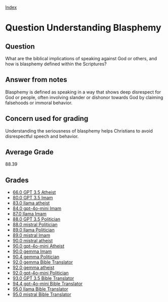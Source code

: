 
[Index](../../index.md)
# Question Understanding Blasphemy
## Question
What are the biblical implications of speaking against God or others, and how is blasphemy defined within the Scriptures?

## Answer from notes
Blasphemy is defined as speaking in a way that shows deep disrespect for God or people, often involving slander or dishonor towards God by claiming falsehoods or immoral behavior.

## Concern used for grading
Understanding the seriousness of blasphemy helps Christians to avoid disrespectful speech and behavior.

## Average Grade
88.39

## Grades
 * [66.0 GPT 3.5 Atheist](../answers/GPT_3.5_Atheist/Understanding_Blasphemy.md)
 * [80.0 GPT 3.5 Imam](../answers/GPT_3.5_Imam/Understanding_Blasphemy.md)
 * [83.0 llama atheist](../answers/llama_atheist/Understanding_Blasphemy.md)
 * [84.0 gpt-4o-mini Imam](../answers/gpt-4o-mini_Imam/Understanding_Blasphemy.md)
 * [87.0 llama Imam](../answers/llama_Imam/Understanding_Blasphemy.md)
 * [88.0 GPT 3.5 Politician](../answers/GPT_3.5_Politician/Understanding_Blasphemy.md)
 * [88.0 mistral Politician](../answers/mistral_Politician/Understanding_Blasphemy.md)
 * [89.0 llama Politician](../answers/llama_Politician/Understanding_Blasphemy.md)
 * [89.0 mistral Imam](../answers/mistral_Imam/Understanding_Blasphemy.md)
 * [90.0 mistral atheist](../answers/mistral_atheist/Understanding_Blasphemy.md)
 * [90.0 gpt-4o-mini Atheist](../answers/gpt-4o-mini_Atheist/Understanding_Blasphemy.md)
 * [90.0 gemma Imam](../answers/gemma_Imam/Understanding_Blasphemy.md)
 * [90.4 gemma Politician](../answers/gemma_Politician/Understanding_Blasphemy.md)
 * [92.0 gemma Bible Translator](../answers/gemma_Bible_Translator/Understanding_Blasphemy.md)
 * [92.0 gemma atheist](../answers/gemma_atheist/Understanding_Blasphemy.md)
 * [92.0 gpt-4o-mini Politician](../answers/gpt-4o-mini_Politician/Understanding_Blasphemy.md)
 * [93.0 GPT 3.5 Bible Translator](../answers/GPT_3.5_Bible_Translator/Understanding_Blasphemy.md)
 * [94.4 gpt-4o-mini Bible Translator](../answers/gpt-4o-mini_Bible_Translator/Understanding_Blasphemy.md)
 * [95.0 llama Bible Translator](../answers/llama_Bible_Translator/Understanding_Blasphemy.md)
 * [95.0 mistral Bible Translator](../answers/mistral_Bible_Translator/Understanding_Blasphemy.md)
